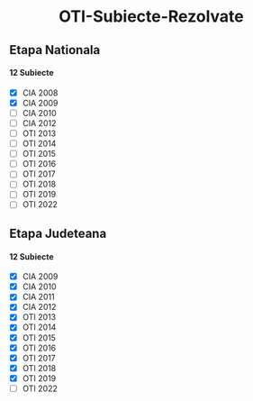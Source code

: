 <h1 align="center">OTI-Subiecte-Rezolvate</h1>

## Etapa Nationala
#### 12 Subiecte
- [X] CIA 2008
- [X] CIA 2009
- [ ] CIA 2010
- [ ] CIA 2012
- [ ] OTI 2013
- [ ] OTI 2014
- [ ] OTI 2015
- [ ] OTI 2016
- [ ] OTI 2017
- [ ] OTI 2018
- [ ] OTI 2019
- [ ] OTI 2022

## Etapa Judeteana
#### 12 Subiecte
- [X] CIA 2009
- [X] CIA 2010
- [X] CIA 2011
- [X] CIA 2012
- [X] OTI 2013
- [X] OTI 2014
- [X] OTI 2015
- [X] OTI 2016
- [X] OTI 2017
- [X] OTI 2018
- [X] OTI 2019
- [ ] OTI 2022
